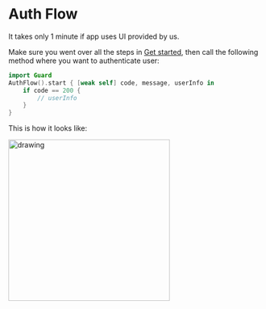 # Auth Flow

<LastUpdated/>

It takes only 1 minute if app uses UI provided by us.

Make sure you went over all the steps in [Get started](./develop.md), then call the following method where you want to authenticate user:

```swift
import Guard
AuthFlow().start { [weak self] code, message, userInfo in
    if code == 200 {
        // userInfo
    }
}
```

This is how it looks like:

<img src="./images/standard.png" alt="drawing" width="320"/>

